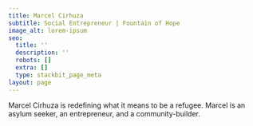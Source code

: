 ```yaml
---
title: Marcel Cirhuza
subtitle: Social Entrepreneur | Fountain of Hope
image_alt: lorem-ipsum
seo:
  title: ''
  description: ''
  robots: []
  extra: []
  type: stackbit_page_meta
layout: page
---
```

Marcel Cirhuza is redefining what it means to be a refugee. Marcel is an asylum seeker, an entrepreneur, and a community-builder.




